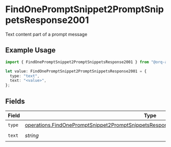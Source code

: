 # FindOnePromptSnippet2PromptSnippetsResponse2001

Text content part of a prompt message

## Example Usage

```typescript
import { FindOnePromptSnippet2PromptSnippetsResponse2001 } from "@orq-ai/node/models/operations";

let value: FindOnePromptSnippet2PromptSnippetsResponse2001 = {
  type: "text",
  text: "<value>",
};
```

## Fields

| Field                                                                                                                                                                                                  | Type                                                                                                                                                                                                   | Required                                                                                                                                                                                               | Description                                                                                                                                                                                            |
| ------------------------------------------------------------------------------------------------------------------------------------------------------------------------------------------------------ | ------------------------------------------------------------------------------------------------------------------------------------------------------------------------------------------------------ | ------------------------------------------------------------------------------------------------------------------------------------------------------------------------------------------------------ | ------------------------------------------------------------------------------------------------------------------------------------------------------------------------------------------------------ |
| `type`                                                                                                                                                                                                 | [operations.FindOnePromptSnippet2PromptSnippetsResponse200ApplicationJSONResponseBody2Type](../../models/operations/findonepromptsnippet2promptsnippetsresponse200applicationjsonresponsebody2type.md) | :heavy_check_mark:                                                                                                                                                                                     | N/A                                                                                                                                                                                                    |
| `text`                                                                                                                                                                                                 | *string*                                                                                                                                                                                               | :heavy_check_mark:                                                                                                                                                                                     | N/A                                                                                                                                                                                                    |